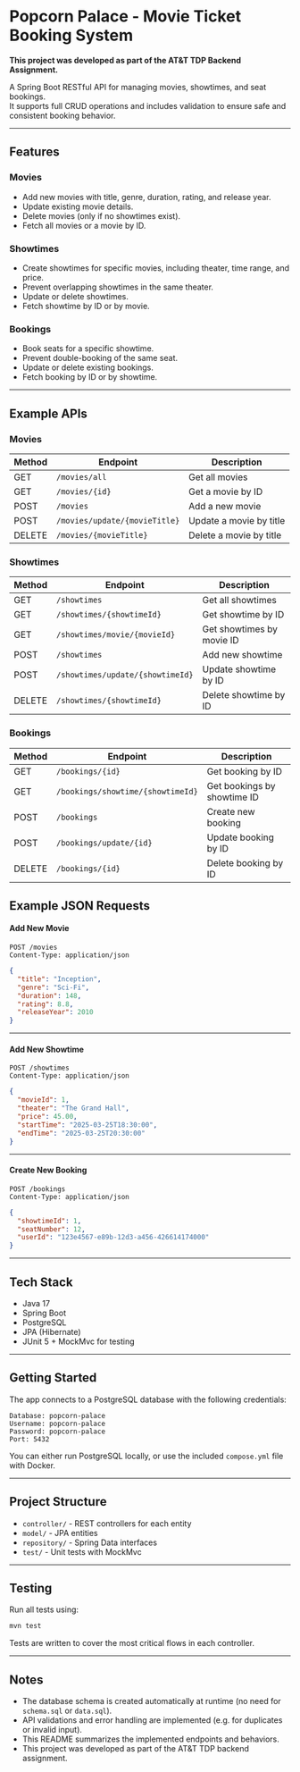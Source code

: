 # Popcorn Palace - Movie Ticket Booking System  
**This project was developed as part of the AT&T TDP Backend Assignment.**

A Spring Boot RESTful API for managing movies, showtimes, and seat bookings.  
It supports full CRUD operations and includes validation to ensure safe and consistent booking behavior.

---

## Features

### Movies
- Add new movies with title, genre, duration, rating, and release year.
- Update existing movie details.
- Delete movies (only if no showtimes exist).
- Fetch all movies or a movie by ID.

### Showtimes
- Create showtimes for specific movies, including theater, time range, and price.
- Prevent overlapping showtimes in the same theater.
- Update or delete showtimes.
- Fetch showtime by ID or by movie.

### Bookings
- Book seats for a specific showtime.
- Prevent double-booking of the same seat.
- Update or delete existing bookings.
- Fetch booking by ID or by showtime.

---

## Example APIs

### Movies

| Method | Endpoint                           | Description                 |
|--------|------------------------------------|-----------------------------|
| GET    | `/movies/all`                      | Get all movies              |
| GET    | `/movies/{id}`                     | Get a movie by ID           |
| POST   | `/movies`                          | Add a new movie             |
| POST   | `/movies/update/{movieTitle}`      | Update a movie by title     |
| DELETE | `/movies/{movieTitle}`             | Delete a movie by title     |


### Showtimes

| Method | Endpoint                           | Description                 |
|--------|------------------------------------|-----------------------------|
| GET    | `/showtimes`                       | Get all showtimes           |
| GET    | `/showtimes/{showtimeId}`          | Get showtime by ID          |
| GET    | `/showtimes/movie/{movieId}`       | Get showtimes by movie ID   |
| POST   | `/showtimes`                       | Add new showtime            |
| POST   | `/showtimes/update/{showtimeId}`   | Update showtime by ID       |
| DELETE | `/showtimes/{showtimeId}`          | Delete showtime by ID       |

### Bookings

| Method | Endpoint                          | Description                  |
|--------|-----------------------------------|------------------------------|
| GET    | `/bookings/{id}`                  | Get booking by ID            |
| GET    | `/bookings/showtime/{showtimeId}` | Get bookings by showtime ID  |
| POST   | `/bookings`                       | Create new booking           |
| POST   | `/bookings/update/{id}`           | Update booking by ID         |
| DELETE | `/bookings/{id}`                  | Delete booking by ID         |


## Example JSON Requests

#### Add New Movie

```http
POST /movies
Content-Type: application/json
```

```json
{
  "title": "Inception",
  "genre": "Sci-Fi",
  "duration": 148,
  "rating": 8.8,
  "releaseYear": 2010
}
```

---

#### Add New Showtime

```http
POST /showtimes
Content-Type: application/json
```

```json
{
  "movieId": 1,
  "theater": "The Grand Hall",
  "price": 45.00,
  "startTime": "2025-03-25T18:30:00",
  "endTime": "2025-03-25T20:30:00"
}
```

---

#### Create New Booking

```http
POST /bookings
Content-Type: application/json
```

```json
{
  "showtimeId": 1,
  "seatNumber": 12,
  "userId": "123e4567-e89b-12d3-a456-426614174000"
}
```

---

## Tech Stack

- Java 17  
- Spring Boot  
- PostgreSQL  
- JPA (Hibernate)  
- JUnit 5 + MockMvc for testing

---

## Getting Started

The app connects to a PostgreSQL database with the following credentials:

```
Database: popcorn-palace  
Username: popcorn-palace  
Password: popcorn-palace  
Port: 5432
```

You can either run PostgreSQL locally, or use the included `compose.yml` file with Docker.

---

## Project Structure

- `controller/` - REST controllers for each entity  
- `model/` - JPA entities  
- `repository/` - Spring Data interfaces  
- `test/` - Unit tests with MockMvc

---

## Testing

Run all tests using:

```bash
mvn test
```

Tests are written to cover the most critical flows in each controller.

---

## Notes

- The database schema is created automatically at runtime (no need for `schema.sql` or `data.sql`).
- API validations and error handling are implemented (e.g. for duplicates or invalid input).
- This README summarizes the implemented endpoints and behaviors.
- This project was developed as part of the AT&T TDP backend assignment.
  
